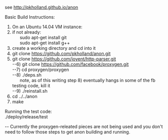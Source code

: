 see 
http://pkholland.github.io/anon

Basic Build Instructions:<br>
1)  On an Ubuntu 14.04 VM instance:<br>
2)  if not already:<br>
&nbsp;&nbsp;&nbsp;&nbsp;&nbsp;&nbsp;sudo apt-get install git<br>
&nbsp;&nbsp;&nbsp;&nbsp;&nbsp;&nbsp;sudo apt-get install g++<br>
3)  create a working directory and cd into it<br>
4)  git clone https://github.com/pkholland/anon.git<br>
5)  git clone https://github.com/joyent/http-parser.git<br>
--6)  git clone https://github.com/facebook/proxygen.git<br>
--7)  cd proxygen/proxygen<br>
--8)  ./deps.sh<br>
&nbsp;&nbsp;&nbsp;&nbsp;&nbsp;&nbsp;note, as of this writing step 8) eventually hangs in some of the fb testing code, kill it<br>
--9)  ./reinstall.sh<br>
10) cd ../../anon<br>
11) make<br>

Running the test code:<br>
./deploy/release/test<br>

-- Currently the proxygen-releated pieces are not being used and you don't need to follow those steps to get anon building and running.

